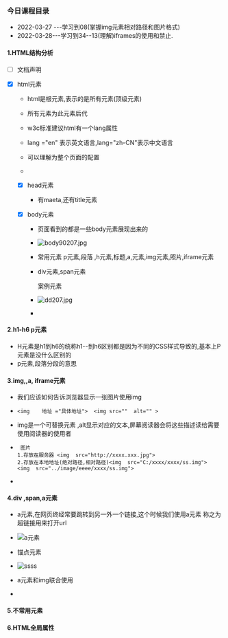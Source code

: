 ### 今日课程目录

* 2022-03-27 ---学习到08(掌握img元素相对路径和图片格式)
* 2022-03-28---学习到34--13(理解)iframes的使用和禁止.

#### 1.HTML结构分析

- [ ] 文档声明

- [x] html元素

  * html是根元素,表示的是所有元素(顶级元素)

  * 所有元素为此元素后代
  * w3c标准建议html有一个lang属性
  * lang ="en" 表示英文语言,lang="zh-CN"表示中文语言
  * 可以理解为整个页面的配置<meta>
  * 

  

  - [x] head元素

    * 有maeta,还有title元素 <meta  charset="utf-8">

  - [x] body元素

    * 页面看到的都是一些body元素展现出来的

    * ![body90207.jpg](https://s2.loli.net/2022/03/27/etnAHXwcs7rdYiz.jpg)

    *  常用元素  p元素,段落 ,h元素,标题,a,元素,img元素,照片,iframe元素

    * div元素,span元素

      案例元素

    * ![dd207.jpg](https://s2.loli.net/2022/03/27/DNE3ybngjSTkvst.jpg)

    * 

#### 2.h1-h6 p元素

* H元素是h1到h6的统称h1--到h6区别都是因为不同的CSS样式导致的,基本上P元素是没什么区别的
* p元素,段落分段的意思

#### 3.img,,a, iframe元素

* 我们应该如何告诉浏览器显示一张图片使用img

* ```
  <img    地址 ="具体地址">  <img src=""  alt="" >
  ```

* img是一个可替换元素 ,alt显示对应的文本,屏幕阅读器会将这些描述读给需要使用阅读器的使用者

* ```
   图片
  1.存放在服务器 <img  src="http://xxxx.xxx.jpg">
  2.存放在本地地址(绝对路径,相对路径)<img  src="C:/xxxx/xxxx/ss.img">
  <img  src="../image/eeee/xxxx/ss.img">
  
  ```

* 

#### 4.div ,span,a元素

* a元素,在网页终经常要跳转到另一外一个链接,这个时候我们使用a元素<a> 称之为超链接用来打开url
* ![a元素](https://wx1.xoimg.com/i/2022/03/28/10gioj5.jpg)

* 锚点元素
* ![ssss](https://wx1.xoimg.com/i/2022/03/28/10h14z4.jpg)
* a元素和img联合使用
* 

#### 5.不常用元素



#### 6.HTML全局属性 

